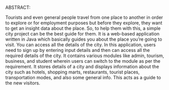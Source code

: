ABSTRACT:

Tourists and even general people travel from one place to another in order to explore or for employment purposes but before they explore, they want to get an insight data about the place. So, to help them with this, a simple city project can be the best guide for them. It is a web-based application written in Java which basically guides you about the place you’re going to visit. You can access all the details of the city. In this application, users need to sign up by entering input details and then can access all the required details of the city. It contains various modules like admin, tourism, business, and student wherein users can switch to the module as per the requirement. It stores details of a city and displays information about the city such as hotels, shopping marts, restaurants, tourist places, transportation modes, and also some general info. This acts as a guide to the new visitors.

